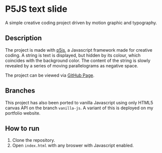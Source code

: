 # P5JS text slide

A simple creative coding project driven by motion graphic and typography.
## Description

The project is made with [p5js](https://p5js.org/), a Javascript framework made for creative coding. A string is text is displayed, but hidden by its colour, which coincides with the background color. The content of the string is slowly revealed by a series of moving parallelograms as negative space.

The project can be viewed via [GitHub Page](https://junongx.github.io/p5js-text-slide/). 

## Branches

This project has also been ported to vanilla Javascript using only HTML5 canvas API on the branch `vanilla-js`. A variant of this is deployed on my portfolio website.

## How to run

1. Clone the repository.
2. Open `index.html` with any broswer with Javascript enabled.
